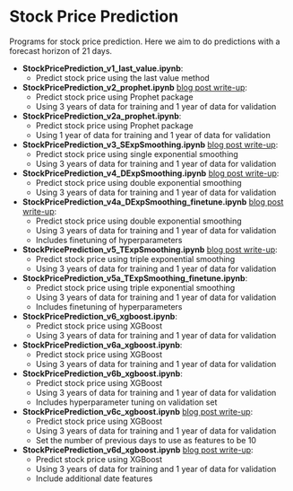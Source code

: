 # Stock Price Prediction
Programs for stock price prediction. 
Here we aim to do predictions with a forecast horizon of 21 days.

* **StockPricePrediction_v1_last_value.ipynb**:
	* Predict stock price using the last value method
* **StockPricePrediction_v2_prophet.ipynb** [blog post write-up](https://towardsdatascience.com/forecasting-stock-prices-using-prophet-652b31fb564e):
	* Predict stock price using Prophet package
	* Using 3 years of data for training and 1 year of data for validation
* **StockPricePrediction_v2a_prophet.ipynb**:
	* Predict stock price using Prophet package
	* Using 1 year of data for training and 1 year of data for validation
* **StockPricePrediction_v3_SExpSmoothing.ipynb** [blog post write-up](https://medium.com/@ngyibin/forecasting-stock-prices-using-exponential-smoothing-b37dfe54e8e9):
	* Predict stock price using single exponential smoothing
	* Using 3 years of data for training and 1 year of data for validation
* **StockPricePrediction_v4_DExpSmoothing.ipynb** [blog post write-up](https://medium.com/@ngyibin/forecasting-stock-prices-using-exponential-smoothing-b37dfe54e8e9):
	* Predict stock price using double exponential smoothing
	* Using 3 years of data for training and 1 year of data for validation
* **StockPricePrediction_v4a_DExpSmoothing_finetune.ipynb** [blog post write-up](https://medium.com/@ngyibin/forecasting-stock-prices-using-exponential-smoothing-b37dfe54e8e9):
	* Predict stock price using double exponential smoothing
	* Using 3 years of data for training and 1 year of data for validation
	* Includes finetuning of hyperparameters
* **StockPricePrediction_v5_TExpSmoothing.ipynb** [blog post write-up](https://medium.com/@ngyibin/forecasting-stock-prices-using-exponential-smoothing-b37dfe54e8e9):
	* Predict stock price using triple exponential smoothing
	* Using 3 years of data for training and 1 year of data for validation
* **StockPricePrediction_v5a_TExpSmoothing_finetune.ipynb**:
	* Predict stock price using triple exponential smoothing
	* Using 3 years of data for training and 1 year of data for validation
	* Includes finetuning of hyperparameters
* **StockPricePrediction_v6_xgboost.ipynb**:
	* Predict stock price using XGBoost
	* Using 3 years of data for training and 1 year of data for validation
* **StockPricePrediction_v6a_xgboost.ipynb**:
	* Predict stock price using XGBoost
	* Using 3 years of data for training and 1 year of data for validation
* **StockPricePrediction_v6b_xgboost.ipynb**:
	* Predict stock price using XGBoost
	* Using 3 years of data for training and 1 year of data for validation
	* Includes hyperparameter tuning on validation set
* **StockPricePrediction_v6c_xgboost.ipynb** [blog post write-up](https://towardsdatascience.com/forecasting-stock-prices-using-xgboost-a-detailed-walk-through-7817c1ff536a):
	* Predict stock price using XGBoost
	* Using 3 years of data for training and 1 year of data for validation
	* Set the number of previous days to use as features to be 10
* **StockPricePrediction_v6d_xgboost.ipynb** [blog post write-up](https://towardsdatascience.com/forecasting-stock-prices-using-xgboost-a-detailed-walk-through-7817c1ff536a):
	* Predict stock price using XGBoost
	* Using 3 years of data for training and 1 year of data for validation
	* Include additional date features
	



  
  
